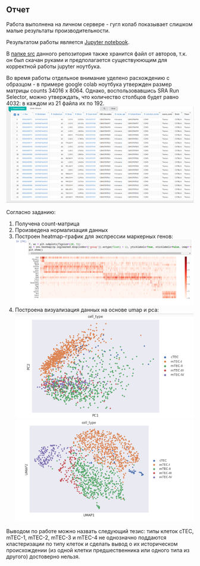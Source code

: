 ## Отчет

Работа выполнена на личном сервере - гугл колаб показывает слишком малые результаты производительности. 

Результатом работы является [Jupyter notebook](src/hw5.ipynb).

В [папке src](src/) данного репозитория также хранится файл от авторов, т.к. он был скачан руками и предполагается существуюющим для корректной работы jupyter ноутбука.


Во время работы отдельное внимание уделено расхождению с образцом - в примере google colab ноутбука утвержден размер матрицы counts 34016 x 8064. Однако, воспользовавшись SRA Run Selector, можно утверждать, что количество столбцов будет равно 4032: в каждом из 21 файла их по 192. 
![Подтверждение](images/runsel.png "Run Selector")

Согласно заданию:
1. Получена count-матрица
2. Произведена нормализация данных
3. Построен heatmap-график для экспрессии маркерных генов:
![Heatmap](images/heatmap.png "Heatmap")
4. Построена визуализация данных на основе umap и pca:
![pca](images/pca.png "pca")
![umap](images/umap.png "umap")

Выводом по работе можно назвать следующий тезис: типы клеток cTEC, mTEC-1, mTEC-2, mTEC-3 и mTEC-4 не однозначно поддаются кластеризации по типу клеток и сделать вывод о их историческом происхождении (из одной клетки предшественника или одного типа из другого) достоверно нельзя.
